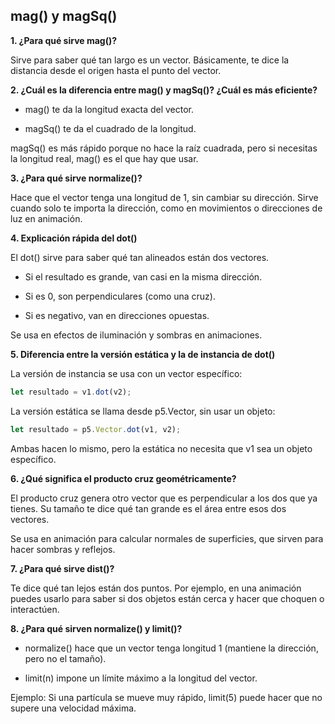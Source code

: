 ## mag() y magSq()

**1. ¿Para qué sirve mag()?**

Sirve para saber qué tan largo es un vector. Básicamente, te dice la distancia desde el origen hasta el punto del vector.

**2. ¿Cuál es la diferencia entre mag() y magSq()? ¿Cuál es más eficiente?**

- mag() te da la longitud exacta del vector.

- magSq() te da el cuadrado de la longitud.
  
magSq() es más rápido porque no hace la raíz cuadrada, pero si necesitas la longitud real, mag() es el que hay que usar.

**3. ¿Para qué sirve normalize()?**

Hace que el vector tenga una longitud de 1, sin cambiar su dirección. Sirve cuando solo te importa la dirección, como en movimientos o direcciones de luz en animación.

**4. Explicación rápida del dot()**
 
El dot() sirve para saber qué tan alineados están dos vectores.

- Si el resultado es grande, van casi en la misma dirección.

- Si es 0, son perpendiculares (como una cruz).

- Si es negativo, van en direcciones opuestas.

Se usa en efectos de iluminación y sombras en animaciones.

**5. Diferencia entre la versión estática y la de instancia de dot()**

La versión de instancia se usa con un vector específico:
```js
let resultado = v1.dot(v2);
```

La versión estática se llama desde p5.Vector, sin usar un objeto:
```js
let resultado = p5.Vector.dot(v1, v2);
```

Ambas hacen lo mismo, pero la estática no necesita que v1 sea un objeto específico.

**6. ¿Qué significa el producto cruz geométricamente?**

El producto cruz genera otro vector que es perpendicular a los dos que ya tienes. Su tamaño te dice qué tan grande es el área entre esos dos vectores.

Se usa en animación para calcular normales de superficies, que sirven para hacer sombras y reflejos.

**7. ¿Para qué sirve dist()?**

Te dice qué tan lejos están dos puntos. Por ejemplo, en una animación puedes usarlo para saber si dos objetos están cerca y hacer que choquen o interactúen.

**8. ¿Para qué sirven normalize() y limit()?**

- normalize() hace que un vector tenga longitud 1 (mantiene la dirección, pero no el tamaño).

- limit(n) impone un límite máximo a la longitud del vector.

Ejemplo: Si una partícula se mueve muy rápido, limit(5) puede hacer que no supere una velocidad máxima.
